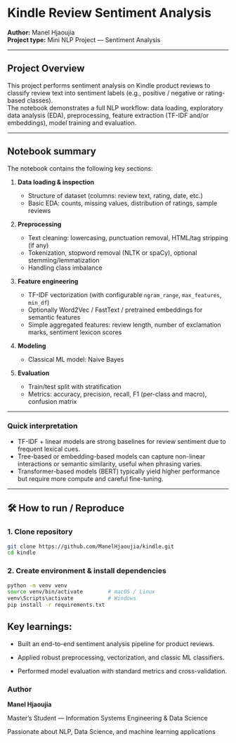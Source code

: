 # Kindle Review Sentiment Analysis

**Author:** Manel Hjaoujia  
**Project type:** Mini NLP Project — Sentiment Analysis 

---

## Project Overview

This project performs sentiment analysis on Kindle product reviews to classify review text into sentiment labels (e.g., positive / negative or rating-based classes).  
The notebook demonstrates a full NLP workflow: data loading, exploratory data analysis (EDA), preprocessing, feature extraction (TF-IDF and/or embeddings), model training and evaluation. 

---


## Notebook summary

The notebook contains the following key sections:

1. **Data loading & inspection**
   - Structure of dataset (columns: review text, rating, date, etc.)
   - Basic EDA: counts, missing values, distribution of ratings, sample reviews

2. **Preprocessing**
   - Text cleaning: lowercasing, punctuation removal, HTML/tag stripping (if any)
   - Tokenization, stopword removal (NLTK or spaCy), optional stemming/lemmatization
   - Handling class imbalance

3. **Feature engineering**
   - TF-IDF vectorization (with configurable `ngram_range`, `max_features`, `min_df`)
   - Optionally Word2Vec / FastText / pretrained embeddings for semantic features
   - Simple aggregated features: review length, number of exclamation marks, sentiment lexicon scores

4. **Modeling**
   - Classical ML model: Naive Bayes

5. **Evaluation**
   - Train/test split with stratification
   - Metrics: accuracy, precision, recall, F1 (per-class and macro), confusion matrix

---

### Quick interpretation
- TF-IDF + linear models are strong baselines for review sentiment due to frequent lexical cues.
- Tree-based or embedding-based models can capture non-linear interactions or semantic similarity, useful when phrasing varies.
- Transformer-based models (BERT) typically yield higher performance but require more compute and careful fine-tuning.

---

## 🛠 How to run / Reproduce

### 1. Clone repository
```bash
git clone https://github.com/ManelHjaoujia/kindle.git
cd kindle
```

### 2. Create environment & install dependencies

```bash
python -m venv venv
source venv/bin/activate        # macOS / Linux
venv\Scripts\activate           # Windows
pip install -r requirements.txt
```

## Key learnings:

* Built an end-to-end sentiment analysis pipeline for product reviews.

* Applied robust preprocessing, vectorization, and classic ML classifiers.

* Performed model evaluation with standard metrics and cross-validation.


### Author

**Manel Hjaoujia**

 Master’s Student — Information Systems Engineering & Data Science

 Passionate about NLP, Data Science, and machine learning applications





